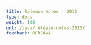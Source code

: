 ```yaml
---
title: Release Notes - 2015
type: docs
weight: 100
url: /java/release-notes-2015/
feedback: OCRJAVA
---
```



